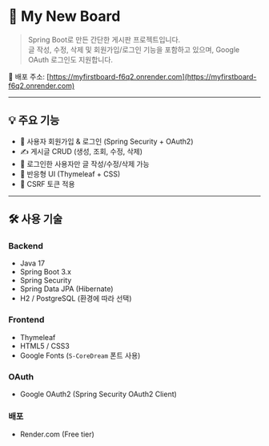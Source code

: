 # 🧊 My New Board

> Spring Boot로 만든 간단한 게시판 프로젝트입니다.  
> 글 작성, 수정, 삭제 및 회원가입/로그인 기능을 포함하고 있으며, Google OAuth 로그인도 지원합니다.

🔗 배포 주소: [https://myfirstboard-f6q2.onrender.com](https://myfirstboard-f6q2.onrender.com)

---

## 💡 주요 기능

- 🔐 사용자 회원가입 & 로그인 (Spring Security + OAuth2)
- ✍️ 게시글 CRUD (생성, 조회, 수정, 삭제)
- 🧑 로그인한 사용자만 글 작성/수정/삭제 가능
- 📱 반응형 UI (Thymeleaf + CSS)
- 🔄 CSRF 토큰 적용

---


## 🛠 사용 기술

### Backend
- Java 17
- Spring Boot 3.x
- Spring Security
- Spring Data JPA (Hibernate)
- H2 / PostgreSQL (환경에 따라 선택)

### Frontend
- Thymeleaf
- HTML5 / CSS3
- Google Fonts (`S-CoreDream` 폰트 사용)

### OAuth
- Google OAuth2 (Spring Security OAuth2 Client)

### 배포
- Render.com (Free tier)


